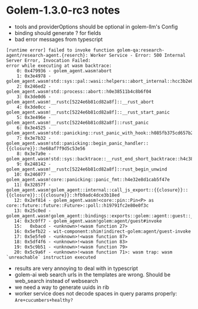 # Golem-1.3.0-rc3 notes

* tools and providerOptions should be optional in golem-llm's Config
* binding should generate ? for fields
* bad error messages from typescript
```
[runtime error] failed to invoke function golem-qa:research-agent/research-agent.{reserch}: Worker Service - Error: 500 Internal Server Error, Invocation Failed:
error while executing at wasm backtrace:
    0: 0x479936 - golem_agent.wasm!abort
    1: 0x3e4978 - golem_agent.wasm!std::sys::pal::wasi::helpers::abort_internal::hcc3b2e0cde3c9001
    2: 0x246ed2 - golem_agent.wasm!std::process::abort::h0e38511b4c8b6f04
    3: 0x3de0d6 - golem_agent.wasm!__rustc[5224e6b81cd82a8f]::__rust_abort
    4: 0x3de0cc - golem_agent.wasm!__rustc[5224e6b81cd82a8f]::__rust_start_panic
    5: 0x3e496e - golem_agent.wasm!__rustc[5224e6b81cd82a8f]::rust_panic
    6: 0x3e4525 - golem_agent.wasm!std::panicking::rust_panic_with_hook::h085fb375cd657b2f
    7: 0x3e7b32 - golem_agent.wasm!std::panicking::begin_panic_handler::{{closure}}::he68af7f9d5c53e56
    8: 0x3e7a9e - golem_agent.wasm!std::sys::backtrace::__rust_end_short_backtrace::h4c38003a22ca226f
    9: 0x248142 - golem_agent.wasm!__rustc[5224e6b81cd82a8f]::rust_begin_unwind
   10: 0x246077 - golem_agent.wasm!core::panicking::panic_fmt::h4e32e8d1cab5f47e
   11: 0x32857f - golem_agent.wasm!golem_agent::internal::call_js_export::{{closure}}::{{closure}}::{{closure}}::hfb9adc4dce3b18ed
   12: 0x2ef814 - golem_agent.wasm!<core::pin::Pin<P> as core::future::future::Future>::poll::h19791fc2e80e0f3c
   13: 0x25c0ed - golem_agent.wasm!golem_agent::bindings::exports::golem::agent::guest::_export_invoke_cabi::h2d57e85d7941f225
   14: 0x3c0ff7 - golem_agent.wasm!golem:agent/guest#invoke
   15:   0xbacd - <unknown>!<wasm function 27>
   16: 0x5efb22 - wit-component:shim!indirect-golem:agent/guest-invoke
   17: 0x5e5fe0 - <unknown>!<wasm function 87>
   18: 0x5df4f6 - <unknown>!<wasm function 83>
   19: 0x5c9b51 - <unknown>!<wasm function 79>
   20: 0x5c9a6f - <unknown>!<wasm function 71>: wasm trap: wasm `unreachable` instruction executed
   ```
* results are very annoying to deal with in typescript
* golem-ai web search urls in the templates are wrong. Should be web_search instead of websearch
* we need a way to generate uuids in rib
* worker service does not decode spaces in query params properly: `Are+cucumbers+healthy?`
